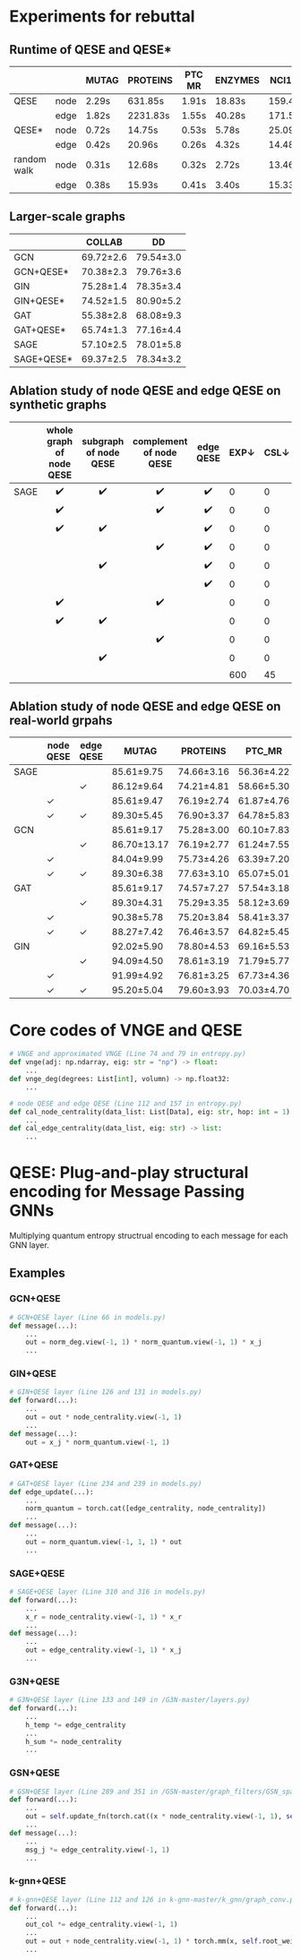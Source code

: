 # Experiments for rebuttal
## Runtime of QESE and QESE*
|             |      | MUTAG | PROTEINS | PTC MR  | ENZYMES  | NCI109  | NCI1    | IMDB-M  | IMDB-B | BZR   | COX2   | molhiv  | EXP    | CSL    | graph8c | SR25  | ZINC    | BACE   | BBBP   | Tox21  | ToxCast | SIDER    | ClinTox | Peptides-func | Peptides-struct | COLLAB   | DD      | REDDIT-B |
|-------------|------|-------|----------|---------|----------|---------|---------|---------|--------|-------|--------|---------|--------|--------|---------|-------|---------|--------|--------|--------|---------|----------|---------|---------------|-----------------|----------|---------|----------|
| QESE        | node | 2.29s | 631.85s  | 1.91s   | 18.83s   | 159.48s | 159.21s | 20.12s  | 22.37s | 8.56s | 16.80s | 778.75s | 36.85s | 48.39s | 36.27s  | 0.66s | 135.81s | 34.75s | 25.77s | 88.18s | 95.63s  | 570.11s  | 37.33s  | -             | -               | -        | -       | -        |
|             | edge | 1.82s | 2231.83s | 1.55s   | 40.28s   | 171.58s | 196.08s | 35.99s  | 52.27s | 9.49s | 20.79s | 919.97s | 57.27s | 63.73s | 22.23s  | 0.92s | 117.66s | 37.83s | 28.19s | 80.07s | 95.64s  | 1070.88s | 43.87s  | -             | -               | -        | -       | -        |
| QESE*       | node | 0.72s | 14.75s   | 0.53s   | 5.78s    | 25.09s  | 26.16s  | 12.03s  | 13.35s | 1.88s | 2.94s  | 144.38s | 9.50s  | 0.56s  | 12.95s  | 0.31s | 44.48s  | 6.17s  | 9.80s  | 20.23s | 23.57s  | 11.85s   | 4.78s   | 656.73s       | 668.36s         | 2137.60s | 190.66s | 723.95s  |
|             | edge | 0.42s | 20.96s   | 0.26s   | 4.32s    | 14.48s  | 17.51s  | 5.05s   | 9.32s  | 1.87s | 2.58s  | 101.13s | 9.02s  | 0.74s  | 6.78s   | 0.20s | 17.64s  | 5.78s  | 5.41s  | 8.38s  | 9.58s   | 12.16s   | 2.78s   | 793.43s       | 756.60s         | 3594.15s | 585.55s | 1411.63s |
| random walk | node | 0.31s | 12.68s   | 0.32s   | 2.72s    | 13.46s  | 12.58s  | 2.41s   | 2.14s  | 1.98s | 2.12s  | 97.80s  | 0.53s  | 0.59s  | 5.07s   | 0.07s | 24.17s  | 6.32s  | 8.82s  | 13.38s | 10.57s  | 13.22s   | 4.28s   | 1496.63s      | 996.98s         | 656.98s  | 369.16s | 264.80s  |
|             | edge | 0.38s | 15.93s   | 0.41s   | 3.40s    | 15.33s  | 16.89s  | 2.93s   | 3.55s  | 2.36s | 2.94s  | 116.73s | 0.43s  | 0.71s  | 6.62s   | 0.11s | 30.51s  | 8.34s  | 9.27s  | 18.75s | 12.28s  | 16.26s   | 3.93s   | 1638.47s      | 1191.35s        | 830.93s  | 432.59s | 304.96s  |

## Larger-scale graphs
|            | COLLAB | DD    |
|------------|--------|-------|
| GCN        | 69.72±2.6  | 79.54±3.0 |
| GCN+QESE*  | 70.38±2.3  | 79.76±3.6 |
| GIN        | 75.28±1.4  | 78.35±3.4 |
| GIN+QESE*  | 74.52±1.5  | 80.90±5.2 |
| GAT        | 55.38±2.8  | 68.08±9.3 |
| GAT+QESE*  | 65.74±1.3  | 77.16±4.4 |
| SAGE       | 57.10±2.5  | 78.01±5.8 |
| SAGE+QESE* | 69.37±2.5  | 78.34±3.2 |

## Ablation study of node QESE and edge QESE on synthetic graphs
|      |  whole graph of node QESE |     subgraph of node QESE     |   complement of node QESE    | edge QESE |   EXP↓   |   CSL↓   |    graph8c↓      |   SR25↓    |
|------|:-----:|:--------:|:----:|:----:|------|------|----------|-------|
| SAGE | ✔️     | ✔️        | ✔️    | ✔️    | 0    | 0    | 0        | 0     |
|      | ✔️     |          | ✔️    | ✔️    | 0    | 0    | 0        | 0     |
|      | ✔️     | ✔️        |      | ✔️    | 0    | 0    | 0        | 0     |
|      |       |          | ✔️    | ✔️    | 0    | 0    | 0        | 0     |
|      |       | ✔️        |      | ✔️    | 0    | 0    | 0        | 0     |
|      |       |          |      | ✔️    | 0    | 0    | 0        | 105   |
|      | ✔️     |          | ✔️    |      | 0    | 0    | 0        | 0     |
|      | ✔️     | ✔️        |      |      | 0    | 0    | 0        | 0     |
|      |       |          | ✔️    |      | 0    | 0    | 0        | 0     |
|      |       | ✔️        |      |      | 0    | 0    | 0        | 0     |
|      |       |          |      |      | 600  | 45   | 349      | 105   |

## Ablation study of node QESE and edge QESE on real-world grpahs
|      | node QESE | edge QESE | MUTAG       | PROTEINS   | PTC_MR     | ENZYMES    | NCI109     | NCI1       | IMDB-MULTI | IMDB-BINARY |
|------|-----------|-----------|-------------|------------|------------|------------|------------|------------|------------|-------------|
| SAGE |           |           | 85.61±9.75  | 74.66±3.16 | 56.36±4.22 | 28.33±4.65 | 63.34±2.24 | 63.75±2.15 | 37.73±2.29 | 53.90±3.45  |
|      |           | ✓         | 86.12±9.64  | 74.21±4.81 | 58.66±5.30 | 27.83±4.02 | 64.26±2.16 | 64.87±2.36 | 42.60±4.98 | 58.90±4.09  |
|      | ✓         |           | 85.61±9.47  | 76.19±2.74 | 61.87±4.76 | 28.17±3.69 | 64.07±1.97 | 64.62±1.86 | 45.33±4.00 | 65.30±5.90  |
|      | ✓         | ✓         | 89.30±5.45  | 76.90±3.37 | 64.78±5.83 | 30.83±4.61 | 64.91±3.10 | 64.99±1.93 | 45.27±4.78 | 71.40±3.20  |
| GCN  |           |           | 85.61±9.17  | 75.28±3.00 | 60.10±7.83 | 24.50±6.01 | 63.24±2.32 | 63.99±2.26 | 35.40±3.02 | 52.30±4.63  |
|      |           | ✓         | 86.70±13.17 | 76.19±2.77 | 61.24±7.55 | 26.50±3.53 | 63.93±4.62 | 63.26±4.72 | 40.27±3.60 | 69.30±7.25  |
|      | ✓         |           | 84.04±9.99  | 75.73±4.26 | 63.39±7.20 | 33.00±4.40 | 64.21±5.21 | 63.95±6.80 | 43.67±3.52 | 60.60±4.90  |
|      | ✓         | ✓         | 89.30±6.38  | 77.63±3.10 | 65.07±5.01 | 34.33±4.73 | 65.50±1.92 | 64.87±1.94 | 42.20±2.81 | 68.90±2.39  |
| GAT  |           |           | 85.61±9.17  | 74.57±7.27 | 57.54±3.18 | 26.67±5.77 | 63.29±2.31 | 62.85±3.48 | 36.00±3.00 | 51.80±3.52  |
|      |           | ✓         | 89.30±4.31  | 75.29±3.35 | 58.12±3.69 | 24.67±2.67 | 62.01±5.83 | 63.45±2.62 | 39.67±2.11 | 61.60±5.26  |
|      | ✓         |           | 90.38±5.78  | 75.20±3.84 | 58.41±3.37 | 24.67±2.87 | 59.29±6.38 | 61.36±5.21 | 40.93±2.08 | 60.30±3.20  |
|      | ✓         | ✓         | 88.27±7.42  | 76.46±3.57 | 64.82±5.45 | 26.00±4.16 | 64.14±2.10 | 64.62±2.09 | 41.47±3.62 | 65.90±4.61  |
| GIN  |           |           | 92.02±5.90  | 78.80±4.53 | 69.16±5.53 | 39.50±4.66 | 77.47±2.18 | 77.91±2.53 | 49.20±2.89 | 74.20±2.86  |
|      |           | ✓         | 94.09±4.50  | 78.61±3.19 | 71.79±5.77 | 41.33±5.49 | 75.96±2.87 | 78.73±2.33 | 48.93±3.60 | 72.10±3.88  |
|      | ✓         |           | 91.99±4.92  | 76.81±3.25 | 67.73±4.36 | 43.17±5.87 | 77.63±1.68 | 79.49±1.90 | 48.27±4.02 | 73.90±4.99  |
|      | ✓         | ✓         | 95.20±5.04  | 79.60±3.93 | 70.03±4.70 | 48.83±6.67 | 75.33±2.21 | 74.70±2.56 | 49.33±3.20 | 72.50±2.84  |

# Core codes of VNGE and QESE
```python
# VNGE and approximated VNGE (Line 74 and 79 in entropy.py)
def vnge(adj: np.ndarray, eig: str = "np") -> float:
    ...
def vnge_deg(degrees: List[int], volumn) -> np.float32:
    ...
```

```python
# node QESE and edge QESE (Line 112 and 157 in entropy.py)
def cal_node_centrality(data_list: List[Data], eig: str, hop: int = 1) -> list:
    ...
def cal_edge_centrality(data_list, eig: str) -> list:
    ...
```

# QESE: Plug-and-play structural encoding for Message Passing GNNs
Multiplying quantum entropy structrual encoding to each message for each GNN layer.
## Examples
### GCN+QESE
```python
# GCN+QESE layer (Line 66 in models.py)
def message(...):
    ...
    out = norm_deg.view(-1, 1) * norm_quantum.view(-1, 1) * x_j
    ...
```
### GIN+QESE
```python
# GIN+QESE layer (Line 126 and 131 in models.py)
def forward(...):
    ...
    out = out * node_centrality.view(-1, 1)
    ...
def message(...):
    out = x_j * norm_quantum.view(-1, 1)
```
### GAT+QESE
```python
# GAT+QESE layer (Line 234 and 239 in models.py)
def edge_update(...):
    ...
    norm_quantum = torch.cat([edge_centrality, node_centrality])
    ...
def message(...):
    ...
    out = norm_quantum.view(-1, 1, 1) * out
    ...
```

### SAGE+QESE
```python
# SAGE+QESE layer (Line 310 and 316 in models.py)
def forward(...):
    ...
    x_r = node_centrality.view(-1, 1) * x_r
    ...
def message(...):
    ...
    out = edge_centrality.view(-1, 1) * x_j
    ...
```

### G3N+QESE
```python
# G3N+QESE layer (Line 133 and 149 in /G3N-master/layers.py)
def forward(...):
    ...
    h_temp *= edge_centrality
    ...
    h_sum *= node_centrality
    ...
```

### GSN+QESE
```python
# GSN+QESE layer (Line 289 and 351 in /GSN-master/graph_filters/GSN_sparse.py)
def forward(...):
    ...
    out = self.update_fn(torch.cat((x * node_centrality.view(-1, 1), self.propagate(edge_index=edge_index, x=x, identifiers=identifiers, edge_centrality=edge_centrality)), -1))
    ...
def message(...):
    ...
    msg_j *= edge_centrality.view(-1, 1)
    ...
```

### k-gnn+QESE
```python
# k-gnn+QESE layer (Line 112 and 126 in k-gnn-master/k_gnn/graph_conv.py)
def forward(...):
    ...
    out_col *= edge_centrality.view(-1, 1)
    ...
    out = out + node_centrality.view(-1, 1) * torch.mm(x, self.root_weight)
    ...
```

